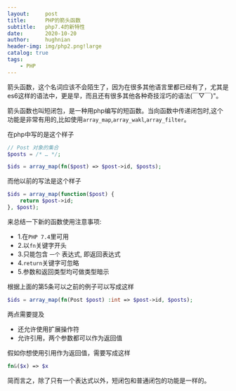```yaml
---
layout:     post
title:      PHP的箭头函数
subtitle:   php7.4的新特性
date:       2020-10-20
author:     hughnian
header-img: img/php2.png!large
catalog: true
tags:
    - PHP
---
```


箭头函数，这个名词应该不会陌生了，因为在很多其他语言里都已经有了，尤其是es6这样的语法中，更是早，而且还有很多其他各种奇技淫巧的语法(￣▽￣)"。   
   
箭头函数也叫短闭包，是一种用php编写的短函数。当向函数中传递闭包时,这个功能是非常有用的,比如使用`array_map`,`array_wakl`,`array_filter`。   
  
在php中写的是这个样子
```php
// Post 对象的集合
$posts = /* … */;

$ids = array_map(fn($post) => $post->id, $posts);
```

而他以前的写法是这个样子
```php
$ids = array_map(function($post) {
    return $post->id;
}, $post);
```

来总结一下新的函数使用注意事项:

- 1.在`PHP 7.4`里可用
- 2.以`fn`关键字开头
- 3.只能包含 `一个` 表达式, 即返回表达式
- 4.`return`关键字可忽略
- 5.参数和返回类型均可做类型暗示

根据上面的第5条可以之前的例子可以写成这样

```php
$ids = array_map(fn(Post $post) :int => $post->id, $posts);
```

两点需要提及  
  
- 还允许使用扩展操作符
- 允许引用，两个参数都可以作为返回值

假如你想使用引用作为返回值，需要写成这样

```php
fn&($x) => $x
``` 

简而言之，除了只有一个表达式以外，短闭包和普通闭包的功能是一样的。   


